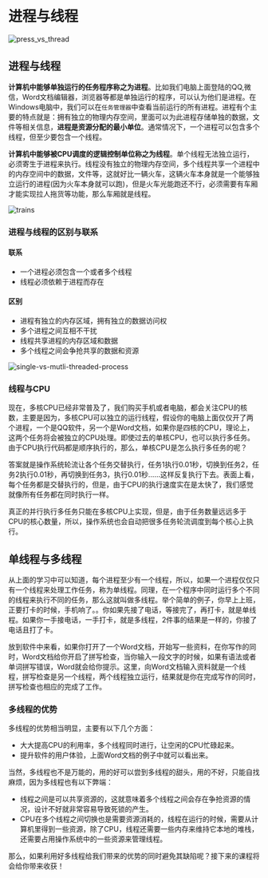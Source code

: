 # 进程与线程

![press_vs_thread](https://tva1.sinaimg.cn/large/008eGmZEly1gmiz1fn9ytg30ty0l775l.gif)

## 进程与线程

**计算机中能够单独运行的任务程序称之为进程**。比如我们电脑上面登陆的QQ,微信，Word文档编辑器，浏览器等都是单独运行的程序，可以认为他们是进程。在Windows电脑中，我们可以在`任务管理器`中查看当前运行的所有进程。进程有个主要的特点就是：拥有独立的物理内存空间，里面可以为此进程存储单独的数据，文件等相关信息，**进程是资源分配的最小单位**。通常情况下，一个进程可以包含多个线程，但至少要包含一个线程。

**计算机中能够被CPU调度的逻辑控制单位称之为线程**。单个线程无法独立运行，必须寄生于进程来执行。线程没有独立的物理内存空间，多个线程共享一个进程中的内存空间中的数据，文件等，这就好比一辆火车，这辆火车本身就是一个能够独立运行的进程(因为火车本身就可以跑)，但是火车光能跑还不行，必须需要有车厢才能实现拉人拖货等功能，那么车厢就是线程。

![trains](https://tva1.sinaimg.cn/large/008eGmZEly1gmizonkwo4j30e8074dgf.jpg)

### 进程与线程的区别与联系

#### 联系

* 一个进程必须包含一个或者多个线程
* 线程必须依赖于进程而存在

#### 区别

* 进程有独立的内存区域，拥有独立的数据访问权
* 多个进程之间互相不干扰
* 线程共享进程的内存区域和数据
* 多个线程之间会争抢共享的数据和资源

![single-vs-mutli-threaded-process](https://tva1.sinaimg.cn/large/008eGmZEly1gmiztdhvk4j30xc0gd427.jpg)

### 线程与CPU

现在，多核CPU已经非常普及了，我们购买手机或者电脑，都会关注CPU的核数，主要是因为，多核CPU可以独立的运行线程，假设你的电脑上面仅仅开了两个进程，一个是QQ软件，另一个是Word文档，如果你是四核的CPU，理论上，这两个任务将会被独立的CPU处理。即使过去的单核CPU，也可以执行多任务。由于CPU执行代码都是顺序执行的，那么，单核CPU是怎么执行多任务的呢？

答案就是操作系统轮流让各个任务交替执行，任务1执行0.01秒，切换到任务2，任务2执行0.01秒，再切换到任务3，执行0.01秒……这样反复执行下去。表面上看，每个任务都是交替执行的，但是，由于CPU的执行速度实在是太快了，我们感觉就像所有任务都在同时执行一样。

真正的并行执行多任务只能在多核CPU上实现，但是，由于任务数量远远多于CPU的核心数量，所以，操作系统也会自动把很多任务轮流调度到每个核心上执行。

## 单线程与多线程

从上面的学习中可以知道，每个进程至少有一个线程，所以，如果一个进程仅仅只有一个线程来处理工作任务，称为单线程。同理，在一个程序中同时运行多个不同的线程来执行不同的任务，那么这就叫做多线程。举个简单的例子，你早上上班，正要打卡的时候，手机响了。。你如果先接了电话，等接完了，再打卡，就是单线程。如果你一手接电话，一手打卡，就是多线程，2件事的结果是一样的，你接了电话且打了卡。

放到软件中来看，如果你打开了一个Word文档，开始写一些资料，在你写作的同时，Word文档给你开启了拼写检查，当你输入一段文字的时候，如果有语法或者单词拼写错误，Word就会给你提示。这里，向Word文档输入资料就是一个线程，拼写检查是另一个线程，两个线程独立运行，结果就是你在完成写作的同时，拼写检查也相应的完成了工作。

### 多线程的优势

多线程的优势相当明显，主要有以下几个方面：

* 大大提高CPU的利用率，多个线程同时进行，让空闲的CPU忙碌起来。
* 提升软件的用户体验，上面Word文档的例子中就可以看出来。

当然，多线程也不是万能的，用的好可以尝到多线程的甜头，用的不好，只能自找麻烦，因为多线程也有以下弊端：

* 线程之间是可以共享资源的，这就意味着多个线程之间会存在争抢资源的情况，设计不好就非常容易导致死锁的产生。
* CPU在多个线程之间切换也是需要资源消耗的，线程在运行的时候，需要从计算机里得到一些资源，除了CPU，线程还需要一些内存来维持它本地的堆栈，还需要占用操作系统中的一些资源来管理线程。

那么，如果利用好多线程给我们带来的优势的同时避免其缺陷呢？接下来的课程将会给你带来收获！
